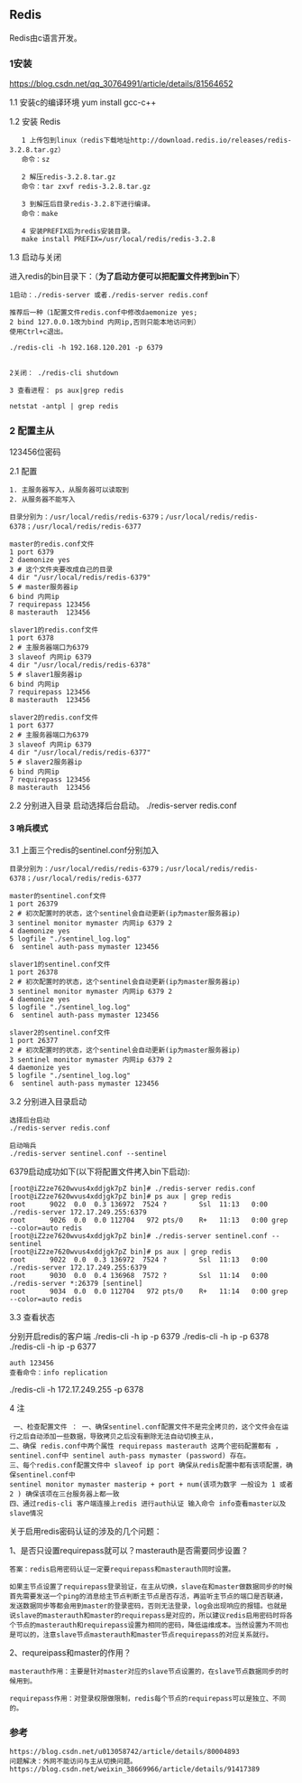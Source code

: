 ##  Redis

Redis由c语言开发。

### 1安装
https://blog.csdn.net/qq_30764991/article/details/81564652

1.1 安装c的编译环境
 yum install gcc-c++

1.2 安装 Redis

	   1 上传包到linux（redis下载地址http://download.redis.io/releases/redis-3.2.8.tar.gz）
	   命令：sz

	   2 解压redis-3.2.8.tar.gz
       命令：tar zxvf redis-3.2.8.tar.gz

       3 到解压后目录redis-3.2.8下进行编译。
       命令：make

       4 安装PREFIX后为redis安装目录。
       make install PREFIX=/usr/local/redis/redis-3.2.8

1.3 启动与关闭
     
进入redis的bin目录下：（**为了启动方便可以把配置文件拷到bin下**）

	1启动：./redis-server 或者./redis-server redis.conf

    推荐后一种（1配置文件redis.conf中修改daemonize yes;
    2 bind 127.0.0.1改为bind 内网ip,否则只能本地访问到）
    使用Ctrl+c退出。

    ./redis-cli -h 192.168.120.201 -p 6379


	2关闭： ./redis-cli shutdown

    3 查看进程： ps aux|grep redis   

	netstat -antpl | grep redis


### 2 配置主从

123456位密码
   
2.1 配置

	1. 主服务器写入，从服务器可以读取到 
	2. 从服务器不能写入

    目录分别为：/usr/local/redis/redis-6379；/usr/local/redis/redis-6378；/usr/local/redis/redis-6377

    master的redis.conf文件
	1 port 6379
	2 daemonize yes
	3 # 这个文件夹要改成自己的目录
	4 dir "/usr/local/redis/redis-6379"
	5 # master服务器ip
    6 bind 内网ip
    7 requirepass 123456
    8 masterauth  123456

	slaver1的redis.conf文件
	1 port 6378
	2 # 主服务器端口为6379
	3 slaveof 内网ip 6379
	4 dir "/usr/local/redis/redis-6378"
    5 # slaver1服务器ip
    6 bind 内网ip
    7 requirepass 123456
    8 masterauth  123456
	
    slaver2的redis.conf文件
	1 port 6377
	2 # 主服务器端口为6379
	3 slaveof 内网ip 6379
	4 dir "/usr/local/redis/redis-6377"
    5 # slaver2服务器ip
    6 bind 内网ip
    7 requirepass 123456
    8 masterauth  123456

2.2 分别进入目录 启动选择后台启动。
	./redis-server redis.conf

#### 3 哨兵模式

3.1 上面三个redis的sentinel.conf分别加入

    目录分别为：/usr/local/redis/redis-6379；/usr/local/redis/redis-6378；/usr/local/redis/redis-6377

	master的sentinel.conf文件
	1 port 26379
	2 # 初次配置时的状态，这个sentinel会自动更新(ip为master服务器ip)
	3 sentinel monitor mymaster 内网ip 6379 2
	4 daemonize yes
	5 logfile "./sentinel_log.log"
    6  sentinel auth-pass mymaster 123456

	slaver1的sentinel.conf文件
	1 port 26378
	2 # 初次配置时的状态，这个sentinel会自动更新(ip为master服务器ip)
	3 sentinel monitor mymaster 内网ip 6379 2
	4 daemonize yes
	5 logfile "./sentinel_log.log"
    6  sentinel auth-pass mymaster 123456
	
    slaver2的sentinel.conf文件
	1 port 26377
	2 # 初次配置时的状态，这个sentinel会自动更新(ip为master服务器ip)
	3 sentinel monitor mymaster 内网ip 6379 2
	4 daemonize yes
	5 logfile "./sentinel_log.log"
    6  sentinel auth-pass mymaster 123456

3.2 分别进入目录启动 

    选择后台启动
	./redis-server redis.conf

    启动哨兵
	./redis-server sentinel.conf --sentinel


6379启动成功如下(以下将配置文件拷入bin下启动):

	[root@iZ2ze7620wvus4xddjgk7pZ bin]# ./redis-server redis.conf 
	[root@iZ2ze7620wvus4xddjgk7pZ bin]# ps aux | grep redis
	root      9022  0.0  0.3 136972  7524 ?        Ssl  11:13   0:00 ./redis-server 172.17.249.255:6379
	root      9026  0.0  0.0 112704   972 pts/0    R+   11:13   0:00 grep --color=auto redis
	[root@iZ2ze7620wvus4xddjgk7pZ bin]# ./redis-server sentinel.conf --sentinel
	[root@iZ2ze7620wvus4xddjgk7pZ bin]# ps aux | grep redis
	root      9022  0.0  0.3 136972  7524 ?        Ssl  11:13   0:00 ./redis-server 172.17.249.255:6379
	root      9030  0.0  0.4 136968  7572 ?        Ssl  11:14   0:00 ./redis-server *:26379 [sentinel]
	root      9034  0.0  0.0 112704   972 pts/0    R+   11:14   0:00 grep --color=auto redis


3.3 查看状态

分别开启redis的客户端
	./redis-cli -h ip -p 6379
	./redis-cli -h ip -p 6378
	./redis-cli -h ip -p 6377
   
    auth 123456
    查看命令：info replication
./redis-cli -h 172.17.249.255 -p 6378

4 注

     一、检查配置文件 ： 一、确保sentinel.conf配置文件不是完全拷贝的，这个文件会在运行之后自动添加一些数据，导致拷贝之后没有删除无法自动切换主从，
	二、确保 redis.conf中两个属性 requirepass masterauth 这两个密码配置都有 ，sentinel.conf中 sentinel auth-pass mymaster (password) 存在。
	三、每个redis.conf配置文件中 slaveof ip port 确保从redis配置中都有该项配置，确保sentinel.conf中
	sentinel monitor mymaster masterip + port + num(该项为数字 一般设为 1 或者2 ) 确保该项在三台服务器上都一致
	四、通过redis-cli 客户端连接上redis 进行auth认证 输入命令 info查看master以及slave情况

关于启用redis密码认证的涉及的几个问题：

1、是否只设置requirepass就可以？masterauth是否需要同步设置？

	答案：redis启用密码认证一定要requirepass和masterauth同时设置。
	
	如果主节点设置了requirepass登录验证，在主从切换，slave在和master做数据同步的时候首先需要发送一个ping的消息给主节点判断主节点是否存活，再监听主节点的端口是否联通，发送数据同步等都会用到master的登录密码，否则无法登录，log会出现响应的报错。也就是说slave的masterauth和master的requirepass是对应的，所以建议redis启用密码时将各个节点的masterauth和requirepass设置为相同的密码，降低运维成本。当然设置为不同也是可以的，注意slave节点masterauth和master节点requirepass的对应关系就行。

2、requreipass和master的作用？
	
	masterauth作用：主要是针对master对应的slave节点设置的，在slave节点数据同步的时候用到。
	
	requirepass作用：对登录权限做限制，redis每个节点的requirepass可以是独立、不同的。


### 参考

    https://blog.csdn.net/u013058742/article/details/80004893
    问题解决：外网不能访问与主从切换问题。
    https://blog.csdn.net/weixin_38669966/article/details/91417389